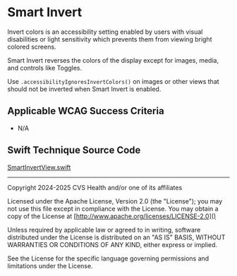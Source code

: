 # Smart Invert

Invert colors is an accessibility setting enabled by users with visual disabilities or light sensitivity which prevents them from viewing bright colored screens. 

Smart Invert reverses the colors of the display except for images, media, and controls like Toggles. 

Use `.accessibilityIgnoresInvertColors()` on images or other views that should not be inverted when Smart Invert is enabled.
    
## Applicable WCAG Success Criteria
- N/A

## Swift Technique Source Code
[SmartInvertView.swift](../iOSswiftUIa11yTechniques/SmartInvertView.swift)

----

Copyright 2024-2025 CVS Health and/or one of its affiliates

Licensed under the Apache License, Version 2.0 (the "License");
you may not use this file except in compliance with the License.
You may obtain a copy of the License at
[http://www.apache.org/licenses/LICENSE-2.0]()

Unless required by applicable law or agreed to in writing, software
distributed under the License is distributed on an "AS IS" BASIS,
WITHOUT WARRANTIES OR CONDITIONS OF ANY KIND, either express or implied.

See the License for the specific language governing permissions and
limitations under the License.

